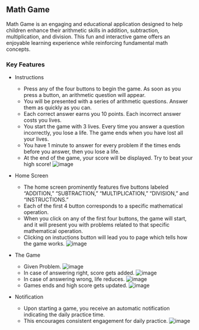 ## Math Game

Math Game is an engaging and educational application designed to help children enhance their arithmetic skills in addition, subtraction, multiplication, and division. This fun and interactive game offers an enjoyable learning experience while reinforcing fundamental math concepts.

### Key Features

- Instructions

  - Press any of the four buttons to begin the game. As soon as you press a button, an arithmetic question will appear.
  - You will be presented with a series of arithmetic questions. Answer them as quickly as you can.
  - Each correct answer earns you 10 points. Each incorrect answer costs you lives.
  - You start the game with 3 lives. Every time you answer a question incorrectly, you lose a life. The game ends when you have lost all your lives.
  - You have 1 minute to answer for every problem if the times ends before you answer, then you lose a life.
  - At the end of the game, your score will be displayed. Try to beat your high score!
    ![image](https://github.com/SaurabhSingh2115/Math-Game/assets/92015232/143ac824-8d71-479d-8fe1-ab78854a329e)

- Home Screen

  - The home screen prominently features five buttons labeled “ADDITION,” “SUBTRACTION,” “MULTIPLICATION,” “DIVISION,” and “INSTRUCTIONS.”
  - Each of the first 4 button corresponds to a specific mathematical operation.
  - When you click on any of the first four buttons, the game will start, and it will present you with problems related to that specific mathematical operation.
  - Clicking on instuctions button will lead you to page which tells how the game works.
    ![image](https://github.com/SaurabhSingh2115/Math-Game/assets/92015232/a9e4d1bf-f159-41df-89ef-cdcb84079e43)

- The Game
  
  - Given Problem.
    ![image](https://github.com/SaurabhSingh2115/Math-Game/assets/92015232/06a40895-9053-4c44-ad32-eb1a7769692a)
  - In case of answering right, score gets added.
    ![image](https://github.com/SaurabhSingh2115/Math-Game/assets/92015232/50247776-a649-475a-9342-11d07f6c2fe3)
  - In case of answering wrong, life reduces.
    ![image](https://github.com/SaurabhSingh2115/Math-Game/assets/92015232/d748883f-fca2-4819-a91b-caf42391ccc1)
  - Games ends and high score gets updated.
    ![image](https://github.com/SaurabhSingh2115/Math-Game/assets/92015232/f5535b4a-eb1a-4735-8976-abb38c0a9caa)

- Notification
  
  - Upon starting a game, you receive an automatic notification indicating the daily practice time.
  - This encourages consistent engagement for daily practice.
    ![image](https://github.com/SaurabhSingh2115/Math-Game/assets/92015232/613ac7d8-0f02-40fd-932e-6049ba4431de)



 


